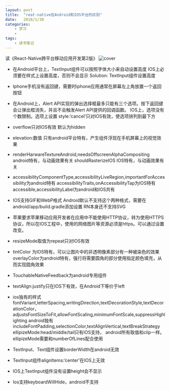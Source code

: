 ```yaml
---
layout: post
title:  "reat-native在Android和IOS平台的区别"
date:   2018/1/30 
categories: 
    - 学习
    - 
tags:
    - 读书笔记
---
```


读《React-Native跨平台移动应用开发第2版》
![cover](/images/book/React-Native.jpg)
 
* 在Android平台上，TextInput组件可以按照字体大小来自动设置高度
IOS上必须要在样式上设置高度，否则不会显示
Solution: TextInput组件设置高度

* Iphone手机没有返回键，需要时iphone应用通常在屏幕左上角放置一个返回按钮

* 在Android上，Alert API实现的弹出选择框最多只能有三个选项。按下返回键会让弹出框消失，并且不会触发Alert API提供的回调函数。
IOS上，选项没有个数限制。选项上设置 style:’cancel’只对IOS有效，使选项排列到最下方

* overflow只对IOS有效
默认为hidden

* elevation:数值 只有android平台特有，产生组件浮现在手机屏幕上的视觉效果

* renderHarwareTextureAndroid,needsOffscreenAlphaCompositing  android特有，与动画效果有关
shouldRasterizeIOS   IOS特有，与动画效果有关

* accessibilityComponentType,accessibilityLiveRegion,importantForAccessibility为android特有
accessibilityTraits,onAccessibilityTap为IOS特有
accessible,accessibilityLabel为android和IOS共有

* IOS支持GIF和WebP格式
Android默认不支持这个两种格式，需要在android/app/build.gradle添加设置
RN本身还不支持SVG

* 苹果要求苹果移动应用开发者在应用中不能使用HTTP协议，转为使用HTTPS协议，所以在IOS工程中，使用的网络图片等资源必须是https。可以通过设置改变。

* resizeMode取值为repeat只对IOS有效

* tintColor 为IOS特有，可以让图片中的非透明像素部分有一种被染色的效果
overlayColor为android特有，强行将需要圆角的部分使用指定颜色填充，从而实现圆角效果

* TouchableNativeFeedback为android专用组件

* textAlign:justify只在IOS下有效，在Android下等价于left

* ios独有的样式
fontVariant,letterSpacing,writingDirection,textDecorationStyle,textDecorationColor，
adjustsFontSizeToFit,allowFontScaling,minimumFontScale,suppressHighlighting
android独有
includeFontPadding,selectionColor,textAlignVertical,textBreakStrategy
ellipizeMode:head/middle/tail只有IOS支持， android所有取值和clip一样。ellipizeMode需要和numberOfLines配合使用

* TextInput、Text组件设置borderWidth在android无效

* TextInput组件alignItems:’center’在IOS上无效

* IOS上TextInput组件没有设置height会不显示

* Ios支持keyboardWillHide，android不支持
